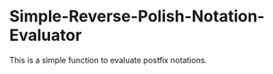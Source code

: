 # Simple-Reverse-Polish-Notation-Evaluator
This is a simple function to evaluate postfix notations.
